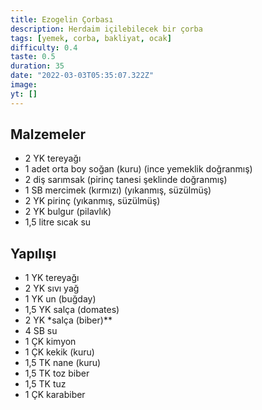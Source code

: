 ```yaml
---
title: Ezogelin Çorbası
description: Herdaim içilebilecek bir çorba
tags: [yemek, corba, bakliyat, ocak]
difficulty: 0.4
taste: 0.5
duration: 35
date: "2022-03-03T05:35:07.322Z"
image:
yt: []
---
```


## Malzemeler

- 2 YK tereyağı
- 1 adet orta boy soğan (kuru) (ince yemeklik doğranmış)
- 2 diş sarımsak (pirinç tanesi şeklinde doğranmış)
- 1 SB mercimek (kırmızı) (yıkanmış, süzülmüş)
- 2 YK pirinç (yıkanmış, süzülmüş)
- 2 YK bulgur (pilavlık)
- 1,5 litre sıcak su

## Yapılışı

- 1 YK tereyağı
- 2 YK sıvı yağ
- 1 YK un (buğday)
- 1,5 YK salça (domates)
- 2 YK \*salça (biber)\*\*
- 4 SB su
- 1 ÇK kimyon
- 1 ÇK kekik (kuru)
- 1,5 TK nane (kuru)
- 1,5 TK toz biber
- 1,5 TK tuz
- 1 ÇK karabiber
